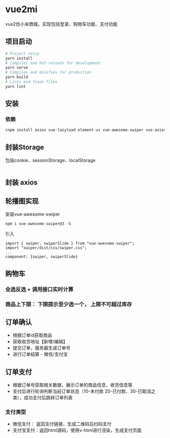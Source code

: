 # vue2mi

vue2仿小米商城，实现包括登录、购物车功能、支付功能

## 项目启动

```bash
# Project setup
yarn install
# Compiles and hot-reloads for development
yarn serve
# Compiles and minifies for production
yarn build
# Lints and fixes files
yarn lint
```

## 安装

### 依赖

```bash
cnpm install axios vue-lazyload element-ui vue-awesome-swiper vue-axios vue-cookie --save-dev
```

## 封装Storage

包括cookie、sessionStorage、localStorage
```js

```

## 封装 axios

## 轮播图实现

安装vue-awesome-swiper
```
npm i vue-awesome-swiper@3 -S
```

引入
```
import { swiper, swiperSlide } from "vue-awesome-swiper";
import "swiper/dist/css/swiper.css";
...
component: {swiper, swiperSlide}
```

## 购物车

### 全选反选 + 调用接口实时计算
### 商品上下限： 下限提示至少选一个， 上限不可超过库存

## 订单确认

- 根据订单id获取商品
- 获取收货地址【新增/编辑】
- 提交订单，服务器生成订单号
- 进行订单结算 - 微信/支付宝

## 订单支付

- 根据订单号获取相关数据，展示订单的商品信息、收货信息等
- 支付后进行轮询判断当前订单状态（10-未付款 20-已付款、30-已取消之类），成功支付后跳转订单列表
### 支付类型
- 微信支付： 返回支付链接，生成二维码后扫码支付
- 支付宝支付：返回html源码，使用v-html进行渲染，生成支付页面